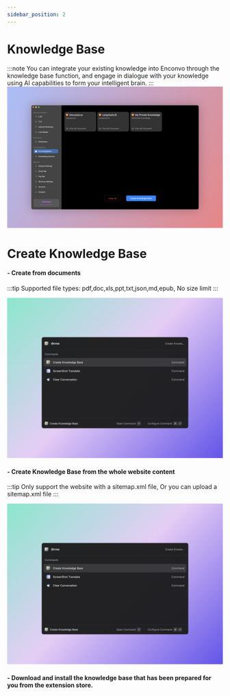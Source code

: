 ```yaml
---
sidebar_position: 2
---
```


# Knowledge Base

:::note
You can integrate your existing knowledge into Enconvo through the knowledge base function, and engage in dialogue with your knowledge using AI capabilities to form your intelligent brain.
:::
![](./img/kb.png)

# Create Knowledge Base

#### - Create from documents

:::tip
Supported file types: pdf,doc,xls,ppt,txt,json,md,epub, No size limit
:::

![](./img/kb_create_1.png)

#### - Create Knowledge Base from the whole website content

:::tip
Only support the website with a sitemap.xml file, Or you can upload a sitemap.xml file
:::

![](./img/kb_create_1.png)

#### - Download and install the knowledge base that has been prepared for you from the extension store.
